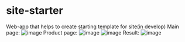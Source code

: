 # site-starter
Web-app that helps to create starting template for site(in develop)
Main page:
![image](https://user-images.githubusercontent.com/101395278/184530969-089a22a0-0a6b-456f-91d2-7402805e45e3.png)
Product page:
![image](https://user-images.githubusercontent.com/101395278/184531013-5b2d5528-b969-4cd1-9dbf-a410ff40766a.png)
![image](https://user-images.githubusercontent.com/101395278/184531073-4311f671-8974-4d55-8add-4dd31b63824c.png)
Result:
![image](https://user-images.githubusercontent.com/101395278/184531110-7b77da02-0177-44d4-a4e8-475fc9e27ab5.png)
